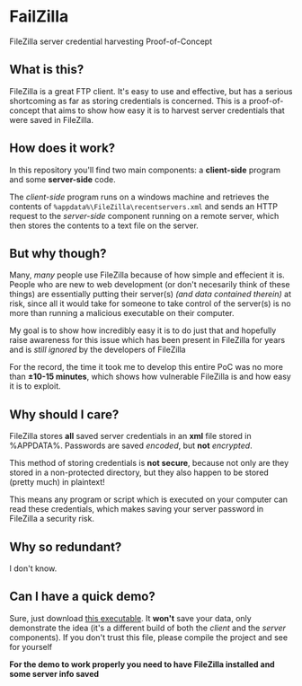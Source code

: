 # FailZilla
FileZilla server credential harvesting Proof-of-Concept



## What is this?
FileZilla is a great FTP client. It's easy to use and effective, but has a serious shortcoming as far as storing credentials is concerned.
This is a proof-of-concept that aims to show how easy it is to harvest server credentials that were saved in FileZilla.

## How does it work?
In this repository you'll find two main components: a **client-side** program and some **server-side** code.

The _client-side_ program runs on a windows machine and retrieves the contents of ``%appdata%\FileZilla\recentservers.xml`` and sends an HTTP request to the _server-side_ component running on a remote server, which then stores the contents to a text file on the server.

## But why though?
Many, _many_ people use FileZilla because of how simple and effecient it is.
People who are new to web development (or don't necesarily think of these things) are essentially putting their server(s) _(and data contained therein)_ at risk, since all it would take for someone to take control of the server(s) is no more than running a malicious executable on their computer.

My goal is to show how incredibly easy it is to do just that and hopefully raise awareness for this issue which has been present in FileZilla for years and is _still ignored_ by the developers of FileZilla

For the record, the time it took me to develop this entire PoC was no more than **±10-15 minutes**, which shows how vulnerable FileZilla is and how easy it is to exploit.

## Why should I care?
FileZilla stores **all** saved server credentials in an **xml** file stored in %APPDATA%. 
Passwords are saved _encoded_, but **not** _encrypted_.

This method of storing credentials is **not secure**, because not only are they stored in a non-protected directory, but they also happen to be stored (pretty much) in plaintext!

This means any program or script which is executed on your computer can read these credentials, which makes saving your server password in FileZilla a security risk.


## Why so redundant?
I don't know.

## Can I have a quick demo?
Sure, just download [this executable](https://github.com/MrGabigoo/FailZilla/raw/master/failzilla-clientside/bin/Debug/failzilla-client.exe). It **won't** save your data, only demonstrate the idea (it's a different build of both the _client_ and the _server_ components). If you don't trust this file, please compile the project and see for yourself

**For the demo to work properly you need to have FileZilla installed and some server info saved**
